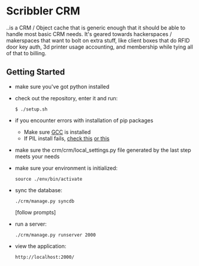 Scribbler CRM
=============

..is a CRM / Object cache that is generic enough that it should be able to handle most basic CRM needs. It's geared towards hackerspaces / makerspaces that want to bolt on extra stuff, like client boxes that do RFID door key auth, 3d printer usage accounting, and membership while tying all of that to billing.




Getting Started
---------------

*   make sure you've got python installed

*   check out the repository, enter it and run:

        $ ./setup.sh

*   if you encounter errors with installation of pip packages

    *   Make sure [GCC](http://gcc.gnu.org/) is installed
    *   If PIL install fails, [check this](http://jj.isgeek.net/2011/09/install-pil-with-jpeg-support-on-ubuntu-oneiric-64bits/) [or this](http://www.sandersnewmedia.com/why/2012/04/16/installing-pil-virtualenv-ubuntu-1204-precise-pangolin/)

*   make sure the crm/crm/local_settings.py file generated by the last step meets your needs


*   make sure your environment is initialized:

        source ./env/bin/activate


*   sync the database:
        
        ./crm/manage.py syncdb

    [follow prompts]


*   run a server:

        ./crm/manage.py runserver 2000  


*   view the application:

        http://localhost:2000/

